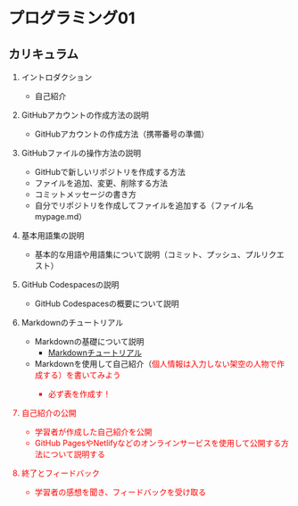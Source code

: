 # プログラミング01

## カリキュラム

1. イントロダクション
   - 自己紹介

2. GitHubアカウントの作成方法の説明
   - GitHubアカウントの作成方法（携帯番号の準備）

3. GitHubファイルの操作方法の説明
   - GitHubで新しいリポジトリを作成する方法
   - ファイルを追加、変更、削除する方法
   - コミットメッセージの書き方
   - 自分でリポジトリを作成してファイルを追加する（ファイル名 mypage.md）

4. 基本用語集の説明
   - 基本的な用語や用語集について説明（コミット、プッシュ、プルリクエスト）

5. GitHub Codespacesの説明
   - GitHub Codespacesの概要について説明

6. Markdownのチュートリアル
   - Markdownの基礎について説明
      - [Markdownチュートリアル](https://ai-inter1.com/markdown/)
   - Markdownを使用して自己紹介（<font color="red">個人情報は入力しない架空の人物で作成する）を書いてみよう
      - 必ず表を作成す！

7. 自己紹介の公開
   - 学習者が作成した自己紹介を公開
   - GitHub PagesやNetlifyなどのオンラインサービスを使用して公開する方法について説明する

8. 終了とフィードバック
   - 学習者の感想を聞き、フィードバックを受け取る

